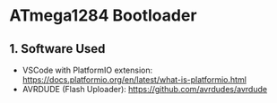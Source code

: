 # ATmega1284 Bootloader
## 1. Software Used<a name="software"></a>
- VSCode with PlatformIO extension: https://docs.platformio.org/en/latest/what-is-platformio.html
- AVRDUDE (Flash Uploader): https://github.com/avrdudes/avrdude
